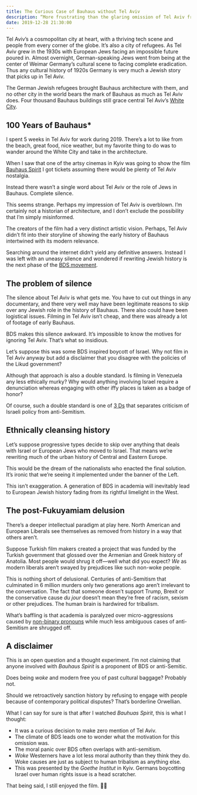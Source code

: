 ```yaml
---
title: The Curious Case of Bauhaus without Tel Aviv
description: “More frustrating than the glaring omission of Tel Aviv from a film about Bauhaus is the silence in trying to figure the motive—was it BDS inspired anti-semitism or something reasonable?” 
date: 2019-12-28 21:30:00
--- 
```


Tel Aviv’s a cosmopolitan city at heart, with a thriving tech scene and people from every corner of the globe. It’s also a city of refugees. As Tel Aviv grew in the 1930s with European Jews facing an impossible future poured in. Almost overnight, German-speaking Jews went from being at the center of Weimar Germany’s cultural scene to facing complete eradication. Thus any cultural history of 1920s Germany is very much a Jewish story that picks up in Tel Aviv.  

The German Jewish refugees brought Bauhaus architecture with them, and no other city in the world bears the mark of Bauhaus as much as Tel Aviv does. Four thousand Bauhaus buildings still grace central Tel Aviv’s [White City](https://en.wikipedia.org/wiki/White_City_(Tel_Aviv)).

## 100 Years of Bauhaus* 

I spent 5 weeks in Tel Aviv for work during 2019. There’s a lot to like from the beach, great food, nice weather, but my favorite thing to do was to wander around the White City and take in the architecture. 

When I saw that one of the artsy cinemas in Kyiv was going to show the film [Bauhaus Spirit](https://www.imdb.com/title/tt8077746/) I got tickets assuming there would be plenty of Tel Aviv nostalgia. 

Instead there wasn’t a single word about Tel Aviv or the role of Jews in Bauhaus. Complete silence. 

This seems strange. Perhaps my impression of Tel Aviv is overblown. I’m certainly not a historian of architecture, and I don’t exclude the possibility that I’m simply misinformed. 

The creators of the film had a very distinct artistic vision. Perhaps, Tel Aviv didn’t fit into their storyline of showing the early history of Bauhaus intertwined with its modern relevance.

Searching around the internet didn’t yield any definitive answers. Instead I was left with an uneasy silence and wondered if rewriting Jewish history is the next phase of the [BDS movement](https://en.wikipedia.org/wiki/Boycott,_Divestment_and_Sanctions). 


## The problem of silence 

The silence about Tel Aviv is what gets me. You have to cut out things in any documentary, and there very well may have been legitimate reasons to skip over any Jewish role in the history of Bauhaus. There also could have been logistical issues. Filming in Tel Aviv isn’t cheap, and there was already a lot of footage of early Bauhaus.  

BDS makes this silence awkward. It’s impossible to know the motives for ignoring Tel Aviv. That’s what so insidious. 

Let’s suppose this was some BDS inspired boycott of Israel. Why not film in Tel Aviv anyway but add a disclaimer that you disagree with the policies of the Likud government?

Although that approach is also a double standard. Is filming in Venezuela any less ethically murky? Why would anything involving Israel require a denunciation whereas engaging with other iffy places is taken as a badge of honor? 

Of course, such a double standard is one of [3 Ds](https://en.wikipedia.org/wiki/Three_Ds_of_antisemitism) that separates criticism of Israeli policy from anti-Semitism. 

## Ethnically cleansing history

Let’s suppose progressive types decide to skip over anything that deals with Israel or European Jews who moved to Israel. That means we’re rewriting much of the urban history of Central and Eastern Europe. 

This would be the dream of the nationalists who enacted the final solution. It’s ironic that we’re seeing it implemented under the banner of the Left. 

This isn’t exaggeration. A generation of BDS in academia will inevitably lead to European Jewish history fading from its rightful limelight in the West. 

## The post-Fukuyamiam delusion 

There’s a deeper intellectual paradigm at play here. North American and European Liberals see themselves as removed from history in a way that others aren’t. 

Suppose Turkish film makers created a project that was funded by the Turkish government that glossed over the Armenian and Greek history of Anatolia. Most people would shrug it off—well what did you expect? *We* as modern liberals aren’t swayed by prejudices like such non-woke people. 

This is nothing short of delusional. Centuries of anti-Semitism that culminated in 6 million murders only two generations ago aren’t irrelevant to the conversation. The fact that someone doesn’t support Trump, Brexit or the conservative cause *du jour* doesn’t mean they’re free of racism, sexism or other prejudices. The human brain is hardwired for tribalism.

What’s baffling is that academia is paralyzed over micro-aggressions caused by [non-binary pronouns](/blog/pronouns) while much less ambiguous cases of anti-Semitism are shrugged off.

## A disclaimer 

This is an open question and a thought experiment. I’m not claiming that anyone involved with *Bauhaus Spirit* is a proponent of BDS or anti-Semitic. 

Does being *woke* and modern free you of past cultural baggage?  Probably not. 

Should we retroactively sanction history by refusing to engage with people because of contemporary political disputes? That’s borderline Orwellian.  

What I can say for sure is that after I watched *Bauhuas Spirit*, this is what I thought: 

-  It was a curious decision to make zero mention of Tel Aviv. 
-  The climate of BDS leads one to wonder what the motivation for this omission was. 
-  The moral panic over BDS often overlaps with anti-semitism. 
-  *Woke* Westerners have a lot less moral authority than they think they do. Woke causes are just as subject to human tribalism as anything else.
-  This was presented by the *Goethe Institut* in Kyiv. Germans boycotting Israel over human rights issue is a head scratcher.   

That being said, I still enjoyed the film. 🤷‍♂️  

